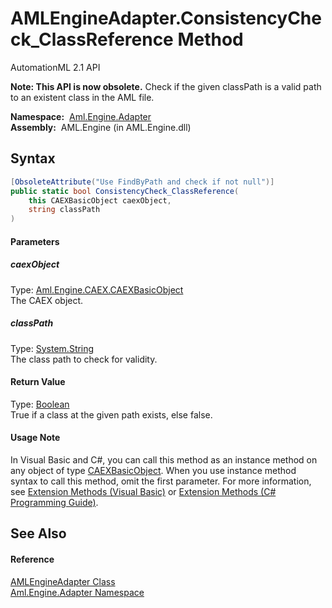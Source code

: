 AMLEngineAdapter.ConsistencyCheck_ClassReference Method
=======================================================
AutomationML 2.1 API

**Note: This API is now obsolete.**
Check if the given classPath is a valid path to an existent class in the AML file.

  **Namespace:**  [Aml.Engine.Adapter][1]  
  **Assembly:**  AML.Engine (in AML.Engine.dll)

Syntax
------

```csharp
[ObsoleteAttribute("Use FindByPath and check if not null")]
public static bool ConsistencyCheck_ClassReference(
	this CAEXBasicObject caexObject,
	string classPath
)
```

#### Parameters

##### *caexObject*
Type: [Aml.Engine.CAEX.CAEXBasicObject][2]  
The CAEX object.

##### *classPath*
Type: [System.String][3]  
The class path to check for validity.

#### Return Value
Type: [Boolean][4]  
 True if a class at the given path exists, else false. 
#### Usage Note
In Visual Basic and C#, you can call this method as an instance method on any object of type [CAEXBasicObject][2]. When you use instance method syntax to call this method, omit the first parameter. For more information, see [Extension Methods (Visual Basic)][5] or [Extension Methods (C# Programming Guide)][6].

See Also
--------

#### Reference
[AMLEngineAdapter Class][7]  
[Aml.Engine.Adapter Namespace][1]  

[1]: ../README.md
[2]: ../../Aml.Engine.CAEX/CAEXBasicObject/README.md
[3]: https://docs.microsoft.com/dotnet/api/system.string
[4]: https://docs.microsoft.com/dotnet/api/system.boolean
[5]: https://docs.microsoft.com/dotnet/visual-basic/programming-guide/language-features/procedures/extension-methods
[6]: https://docs.microsoft.com/dotnet/csharp/programming-guide/classes-and-structs/extension-methods
[7]: README.md
[8]: https://www.automationml.org
[9]: ../../icons/logoShade.png